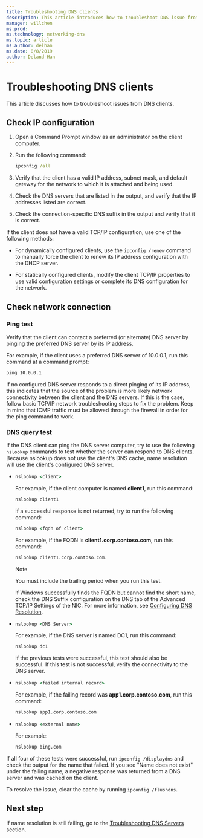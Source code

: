 ```yaml
---
title: Troubleshooting DNS clients
description: This article introduces how to troubleshoot DNS issue from client-side.
manager: willchen
ms.prod: 
ms.technology: networking-dns
ms.topic: article
ms.author: delhan
ms.date: 8/8/2019
author: Deland-Han
---
```


# Troubleshooting DNS clients

This article discusses how to troubleshoot issues from DNS clients.

## Check IP configuration

1. Open a Command Prompt window as an administrator on the client computer.

2. Run the following command:

   ```cmd
   ipconfig /all
   ```

3. Verify that the client has a valid IP address, subnet mask, and default gateway for the network to which it is attached and being used.

4. Check the DNS servers that are listed in the output, and verify that the IP addresses listed are correct.

5. Check the connection-specific DNS suffix in the output and verify that it is correct.

If the client does not have a valid TCP/IP configuration, use one of the following methods:

* For dynamically configured clients, use the `ipconfig /renew` command to manually force the client to renew its IP address configuration with the DHCP server.

* For statically configured clients, modify the client TCP/IP properties to use valid configuration settings or complete its DNS configuration for the network.

## Check network connection

### Ping test

Verify that the client can contact a preferred (or alternate) DNS server by pinging the preferred DNS server by its IP address.

For example, if the client uses a preferred DNS server of 10.0.0.1, run this command at a command prompt:

```cmd
ping 10.0.0.1
```

If no configured DNS server responds to a direct pinging of its IP address, this indicates that the source of the problem is more likely network connectivity between the client and the DNS servers. If this is the case, follow basic TCP/IP network troubleshooting steps to fix the problem. Keep in mind that ICMP traffic must be allowed through the firewall in order for the ping command to work.

### DNS query test

If the DNS client can ping the DNS server computer, try to use the following `nslookup` commands to test whether the server can respond to DNS clients. Because nslookup does not use the client's DNS cache, name resolution will use the client's configured DNS server.

- ```cmd
  nslookup <client>
  ```
  
  For example, if the client computer is named **client1**, run this command:
  
  ```cmd
  nslookup client1
  ```
  
  If a successful response is not returned, try to run the following command:
  
  ```cmd
  nslookup <fqdn of client>
  ```
  
  For example, if the FQDN is **client1.corp.contoso.com**, run this command:

  ```cmd
  nslookup client1.corp.contoso.com.
  ```

  > [!NOTE]
  >You must include the trailing period when you run this test.

  If Windows successfully finds the FQDN but cannot find the short name, check the DNS Suffix configuration on the DNS tab of the Advanced TCP/IP Settings of the NIC. For more information, see [Configuring DNS Resolution](https://docs.microsoft.com/previous-versions/tn-archive/dd163570(v=technet.10)#configuring-dns-resolution).

- ```cmd
  nslookup <DNS Server>
  ```

  For example, if the DNS server is named DC1, run this command:

  ```cmd
  nslookup dc1
  ```

  If the previous tests were successful, this test should also be successful. If this test is not successful, verify the connectivity to the DNS server.

- ```cmd
  nslookup <failed internal record>
  ```

  For example, if the failing record was **app1.corp.contoso.com**, run this command:

  ```cmd
  nslookup app1.corp.contoso.com
  ```

- ```cmd
  nslookup <external name>
  ```

  For example: 
  ```cmd
  nslookup bing.com
  ```

If all four of these tests were successful, run `ipconfig /displaydns` and check the output for the name that failed. If you see "Name does not exist" under the failing name, a negative response was returned from a DNS server and was cached on the client. 

To resolve the issue, clear the cache by running `ipconfig /flushdns`.

## Next step

If name resolution is still failing, go to the [Troubleshooting DNS Servers](troubleshoot-dns-server.md) section.
